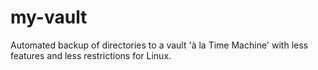 my-vault
========

Automated backup of directories to a vault 'à la Time Machine' with less features and less restrictions for Linux.
